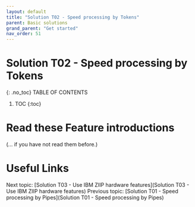 ```yaml
---
layout: default
title: "Solution T02 - Speed processing by Tokens"
parent: Basic solutions
grand_parent: "Get started"
nav_order: 51
---
```


# Solution T02 - Speed processing by Tokens
{: .no_toc}
TABLE OF CONTENTS
1. TOC
{:toc}


# Read these Feature introductions
(... if you have not read them before.)


# Useful Links
Next topic: [Solution T03 - Use IBM ZIIP hardware features](Solution T03 - Use IBM ZIIP hardware features)
Previous topic: [Solution T01 - Speed processing by Pipes](Solution T01 - Speed processing by Pipes)




